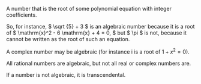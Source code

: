 A number that is the root of some polynomial equation with integer
coefficients.

So, for instance, $ \sqrt {5} + 3 $ is an algebraic number because it is
a root of $ \mathrm{x}^2 - 6 \mathrm{x} + 4 = 0, $ but $ \pi $ is not,
because it cannot be written as the root of such an equation.

A complex number may be algebraic (for instance i is a root of
$1+x^{2}=0).$

All rational numbers are algebraic, but not all real or complex numbers
are.

If a number is not algebraic, it is transcendental.
